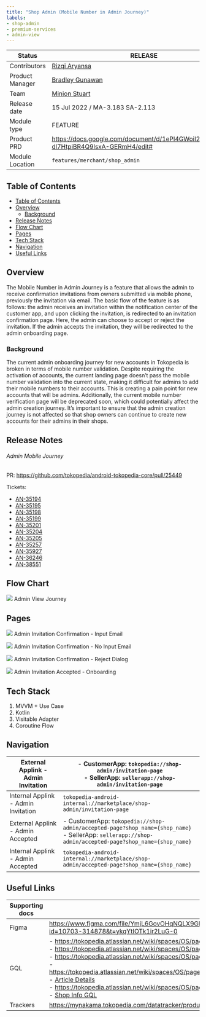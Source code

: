 ```yaml
---
title: "Shop Admin (Mobile Number in Admin Journey)"
labels:
- shop-admin
- premium-services
- admin-view
---
```





| **Status**      | <!--start status:GREEN-->RELEASE<!--end status-->                                                                              |
|-----------------|--------------------------------------------------------------------------------------------------------------------------------|
| Contributors    | [Rizqi Aryansa](https://tokopedia.atlassian.net/wiki/people/5e25ee87006fae0ca232e1ac?ref=confluence)                           |
| Product Manager | [Bradley Gunawan](https://tokopedia.atlassian.net/wiki/people/60d023f018e9f60071fa77ce?ref=confluence)                         |
| Team            | [Minion Stuart](https://tokopedia.atlassian.net/people/team/eeba862a-bd9d-472c-b901-415b15b1a37e?ref=directory&src=peopleMenu) |
| Release date    | 15 Jul 2022 / <!--start status:GREY-->MA-3.183<!--end status--> <!--start status:GREY-->SA-2.113<!--end status-->              |
| Module type     | <!--start status:YELLOW-->FEATURE<!--end status-->                                                                             |
| Product PRD     | <https://docs.google.com/document/d/1ePl4GWoiI2qFVLCu5ei-dl7HtpiBR4Q9lsxA-GERmH4/edit#>                                        |
| Module Location | `features/merchant/shop_admin`                                                                                                 |

## Table of Contents

- [Table of Contents](https://tokopedia.atlassian.net/wiki/spaces/PA/pages/2206663252/Shop+Admin+Mobile+Number+in+Admin+Journey#Table-of-Contents)
- [Overview](https://tokopedia.atlassian.net/wiki/spaces/PA/pages/2206663252/Shop+Admin+Mobile+Number+in+Admin+Journey#Overview)
	- [Background](https://tokopedia.atlassian.net/wiki/spaces/PA/pages/2206663252/Shop+Admin+Mobile+Number+in+Admin+Journey#Background)
- [Release Notes](https://tokopedia.atlassian.net/wiki/spaces/PA/pages/2206663252/Shop+Admin+Mobile+Number+in+Admin+Journey#Release-Notes)
- [Flow Chart](https://tokopedia.atlassian.net/wiki/spaces/PA/pages/2206663252/Shop+Admin+Mobile+Number+in+Admin+Journey#Flow-Chart)
- [Pages](https://tokopedia.atlassian.net/wiki/spaces/PA/pages/2206663252/Shop+Admin+Mobile+Number+in+Admin+Journey#Pages)
- [Tech Stack](https://tokopedia.atlassian.net/wiki/spaces/PA/pages/2206663252/Shop+Admin+Mobile+Number+in+Admin+Journey#Tech-Stack)
- [Navigation](https://tokopedia.atlassian.net/wiki/spaces/PA/pages/2206663252/Shop+Admin+Mobile+Number+in+Admin+Journey#Navigation)
- [Useful Links](https://tokopedia.atlassian.net/wiki/spaces/PA/pages/2206663252/Shop+Admin+Mobile+Number+in+Admin+Journey#Useful-Links)

## Overview

The Mobile Number in Admin Journey is a feature that allows the admin to receive confirmation invitations from owners submitted via mobile phone, previously the invitation via email. The basic flow of the feature is as follows: the admin receives an invitation within the notification center of the customer app, and upon clicking the invitation, is redirected to an invitation confirmation page. Here, the admin can choose to accept or reject the invitation. If the admin accepts the invitation, they will be redirected to the admin onboarding page.

### Background

The current admin onboarding journey for new accounts in Tokopedia is broken in terms of mobile number validation. Despite requiring the activation of accounts, the current landing page doesn’t pass the mobile number validation into the current state, making it difficult for admins to add their mobile numbers to their accounts. This is creating a pain point for new accounts that will be admins. Additionally, the current mobile number verification page will be deprecated soon, which could potentially affect the admin creation journey. It’s important to ensure that the admin creation journey is not affected so that shop owners can continue to create new accounts for their admins in their shops.

## Release Notes

<!--start expand:July, 15th 2022 (MA-3.183/SA-2.113)-->
###### Admin Mobile Journey
PR: <https://github.com/tokopedia/android-tokopedia-core/pull/25449> 

Tickets: 
- [AN-35194](https://tokopedia.atlassian.net/browse/AN-35194)
- [AN-35195](https://tokopedia.atlassian.net/browse/AN-35195)
- [AN-35198](https://tokopedia.atlassian.net/browse/AN-35198)
- [AN-35199](https://tokopedia.atlassian.net/browse/AN-35199)
- [AN-35201](https://tokopedia.atlassian.net/browse/AN-35201)
- [AN-35204](https://tokopedia.atlassian.net/browse/AN-35204)
- [AN-35205](https://tokopedia.atlassian.net/browse/AN-35205)
- [AN-35257](https://tokopedia.atlassian.net/browse/AN-35257)
- [AN-35927](https://tokopedia.atlassian.net/browse/AN-35927)
- [AN-36246](https://tokopedia.atlassian.net/browse/AN-36246)
- [AN-38551](https://tokopedia.atlassian.net/browse/AN-38551)
<!--end expand-->

## Flow Chart

![](https://docs-android.tokopedia.net/images/docs/shop_admin/admin_mobile_flow_chart.png)
Admin View Journey

## Pages

![](https://docs-android.tokopedia.net/images/docs/shop_admin/admin_invitation_confirmation_input_email.png)
Admin Invitation Confirmation - Input Email

![](https://docs-android.tokopedia.net/images/docs/shop_admin/admin_invitation_confirmation_no_input_email.png)
Admin Invitation Confirmation - No Input Email

![](https://docs-android.tokopedia.net/images/docs/shop_admin/admin_invitation_confirmation_reject_dialog.png)
Admin Invitation Confirmation - Reject Dialog

![](https://docs-android.tokopedia.net/images/docs/shop_admin/admin_invitation_accepted_onboarding1.png)
Admin Invitation Accepted - Onboarding


## Tech Stack

1. MVVM + Use Case
2. Kotlin
3. Visitable Adapter
4. Coroutine Flow

## Navigation

| External Applink - Admin Invitation | - CustomerApp: `tokopedia://shop-admin/invitation-page`<br/>- SellerApp: `sellerapp://shop-admin/invitation-page`<br/> |
| --- | --- |
| Internal Applink - Admin Invitation | `tokopedia-android-internal://marketplace/shop-admin/invitation-page` |
| External Applink - Admin Accepted | - CustomerApp: `tokopedia://shop-admin/accepted-page?shop_name={shop_name}`<br/>- SellerApp: `sellerapp://shop-admin/accepted-page?shop_name={shop_name}`<br/> |
| Internal Applink - Admin Accepted | `tokopedia-android-internal://marketplace/shop-admin/accepted-page?shop_name={shop_name}` |

## Useful Links



| Supporting docs | Links |
| --- | --- |
| Figma | <https://www.figma.com/file/YmjL6GovOHqNQLX9GRxQSg/%E2%9C%85-Pengaturan-Admin?node-id=10703-314878&t=ykqYtIOTk1ir2LuG-0>  |
| GQL | - <https://tokopedia.atlassian.net/wiki/spaces/OS/pages/963324403/GQL+Admin#AdminConfirmationReg><br/>- <https://tokopedia.atlassian.net/wiki/spaces/OS/pages/963324403/GQL+Admin#ValidateEmail><br/>- <https://tokopedia.atlassian.net/wiki/spaces/OS/pages/963324403/GQL+Admin#GetAdminInfo><br/>- <https://tokopedia.atlassian.net/wiki/spaces/OS/pages/963324403/GQL+Admin#GetAdminmanagementInfoList><br/>- [Article Details](/wiki/spaces/PES/pages/939266209/Article+Details)<br/>- <https://tokopedia.atlassian.net/wiki/spaces/OS/pages/963324403/GQL+Admin#AdminConfirmationReg><br/>- [Shop Info GQL](/wiki/spaces/MC/pages/578519558/Shop+Info+GQL)<br/> |
| Trackers | <https://mynakama.tokopedia.com/datatracker/product/requestdetail/view/3175>  |





